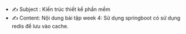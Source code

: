 
- ✍ Subject : Kiến trúc thiết kế phần mềm
- ✍ Content: Nội dung bài tập week 4: Sử dụng springboot có sử dụng redis để lưu vào cache.
<br />



